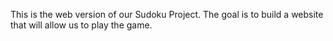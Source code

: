 This is the web version of our Sudoku Project. The goal is to build a website that will allow us to play the game.